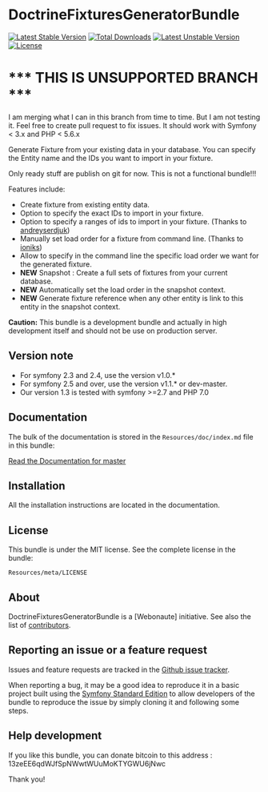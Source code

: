 DoctrineFixturesGeneratorBundle
===============================
[![Latest Stable Version](https://poser.pugx.org/webonaute/doctrine-fixtures-generator-bundle/v/stable.svg)](https://packagist.org/packages/webonaute/doctrine-fixtures-generator-bundle) [![Total Downloads](https://poser.pugx.org/webonaute/doctrine-fixtures-generator-bundle/downloads.svg)](https://packagist.org/packages/webonaute/doctrine-fixtures-generator-bundle) [![Latest Unstable Version](https://poser.pugx.org/webonaute/doctrine-fixtures-generator-bundle/v/unstable.svg)](https://packagist.org/packages/webonaute/doctrine-fixtures-generator-bundle) [![License](https://poser.pugx.org/webonaute/doctrine-fixtures-generator-bundle/license.svg)](https://packagist.org/packages/webonaute/doctrine-fixtures-generator-bundle)

*** THIS IS UNSUPPORTED BRANCH ***
==================================
I am merging what I can in this branch from time to time. But I am not testing it. Feel free to create pull request to fix issues. It should work with Symfony < 3.x and PHP < 5.6.x

Generate Fixture from your existing data in your database. You can specify the Entity name and the IDs you want to import in your fixture.

Only ready stuff are publish on git for now. This is not a functional bundle!!!


Features include:

- Create fixture from existing entity data.
- Option to specify the exact IDs to import in your fixture.
- Option to specify a ranges of ids to import in your fixture. (Thanks to [andreyserdjuk](https://github.com/andreyserdjuk))
- Manually set load order for a fixture from command line. (Thanks to [ioniks](https://github.com/ioniks))
- Allow to specify in the command line the specific load order we want for the generated fixture.
- **NEW** Snapshot : Create a full sets of fixtures from your current database.
- **NEW** Automatically set the load order in the snapshot context.
- **NEW** Generate fixture reference when any other entity is link to this entity in the snapshot context.

**Caution:** This bundle is a development bundle and actually in high development itself and should not be use on production server.

Version note
-------------
- For symfony 2.3 and 2.4, use the version v1.0.*
- For symfony 2.5 and over, use the version v1.1.* or dev-master.
- Our version 1.3 is tested with symfony >=2.7 and PHP 7.0

Documentation
-------------

The bulk of the documentation is stored in the `Resources/doc/index.md`
file in this bundle:

[Read the Documentation for master](https://github.com/Webonaute/DoctrineFixturesGeneratorBundle/blob/master/Resources/doc/index.md)

Installation
------------

All the installation instructions are located in the documentation.

License
-------

This bundle is under the MIT license. See the complete license in the bundle:

    Resources/meta/LICENSE

About
-----

DoctrineFixturesGeneratorBundle is a [Webonaute] initiative.
See also the list of [contributors](https://github.com/Webonaute/DoctrineFixturesGeneratorBundle/contributors).

Reporting an issue or a feature request
---------------------------------------

Issues and feature requests are tracked in the [Github issue tracker](https://github.com/Webonaute/DoctrineFixturesGeneratorBundle/issues).

When reporting a bug, it may be a good idea to reproduce it in a basic project
built using the [Symfony Standard Edition](https://github.com/symfony/symfony-standard)
to allow developers of the bundle to reproduce the issue by simply cloning it
and following some steps.

Help development
----------------

If you like this bundle, you can donate bitcoin to this address : 13zeEE6qdWJfSpNWwtWUuMoKTYGWU6jNwc

Thank you!
